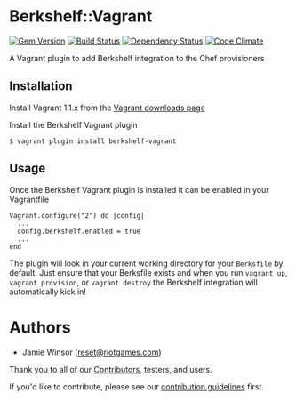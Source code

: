 # Berkshelf::Vagrant
[![Gem Version](https://badge.fury.io/rb/berkshelf-vagrant.png)](http://badge.fury.io/rb/berkshelf-vagrant)
[![Build Status](https://travis-ci.org/RiotGames/berkshelf-vagrant.png?branch=master)](https://travis-ci.org/RiotGames/berkshelf-vagrant)
[![Dependency Status](https://gemnasium.com/RiotGames/berkshelf-vagrant.png)](https://gemnasium.com/RiotGames/berkshelf-vagrant)
[![Code Climate](https://codeclimate.com/github/RiotGames/berkshelf-vagrant.png)](https://codeclimate.com/github/RiotGames/berkshelf-vagrant)

A Vagrant plugin to add Berkshelf integration to the Chef provisioners

## Installation

Install Vagrant 1.1.x from the [Vagrant downloads page](http://downloads.vagrantup.com/)

Install the Berkshelf Vagrant plugin

    $ vagrant plugin install berkshelf-vagrant

## Usage

Once the Berkshelf Vagrant plugin is installed it can be enabled in your Vagrantfile


    Vagrant.configure("2") do |config|
      ...
      config.berkshelf.enabled = true
      ...
    end

The plugin will look in your current working directory for your `Berksfile` by default. Just ensure that your Berksfile exists and when you run `vagrant up`, `vagrant provision`, or `vagrant destroy` the Berkshelf integration will automatically kick in!

# Authors
- Jamie Winsor (<reset@riotgames.com>)

Thank you to all of our [Contributors](https://github.com/RiotGames/berkshelf-vagrant/graphs/contributors), testers, and users.

If you'd like to contribute, please see our [contribution guidelines](https://github.com/RiotGames/berkshelf-vagrant/blob/master/CONTRIBUTING.md) first.
